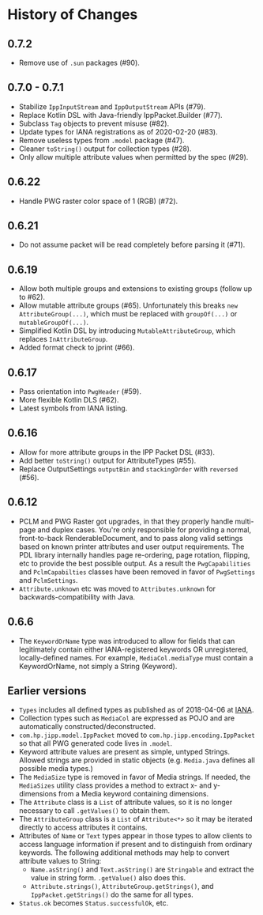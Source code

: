 # History of Changes

## 0.7.2
* Remove use of `.sun` packages (#90).

## 0.7.0 - 0.7.1
* Stabilize `IppInputStream` and `IppOutputStream` APIs (#79).
* Replace Kotlin DSL with Java-friendly IppPacket.Builder (#77).
* Subclass `Tag` objects to prevent misuse (#82).
* Update types for IANA registrations as of 2020-02-20 (#83).
* Remove useless types from `.model` package (#47).
* Cleaner `toString()` output for collection types (#28).
* Only allow multiple attribute values when permitted by the spec (#29).

## 0.6.22
* Handle PWG raster color space of 1 (RGB) (#72).

## 0.6.21
* Do not assume packet will be read completely before parsing it (#71).

## 0.6.19
* Allow both multiple groups and extensions to existing groups (follow up to #62).
* Allow mutable attribute groups (#65). Unfortunately this breaks `new AttributeGroup(...)`, which must be replaced with `groupOf(...)` or `mutableGroupOf(...)`.
* Simplified Kotlin DSL by introducing `MutableAttributeGroup`, which replaces `InAttributeGroup`.
* Added format check to jprint (#66).

## 0.6.17
* Pass orientation into `PwgHeader` (#59).
* More flexible Kotlin DLS (#62).
* Latest symbols from IANA listing.

## 0.6.16
* Allow for more attribute groups in the IPP Packet DSL (#33).
* Add better `toString()` output for AttributeTypes (#55).
* Replace OutputSettings `outputBin` and `stackingOrder` with `reversed` (#56).

## 0.6.12
* PCLM and PWG Raster got upgrades, in that they properly handle multi-page and duplex cases. You're only responsible for providing a normal, front-to-back RenderableDocument, and to pass along valid settings based on known printer attributes and user output requirements. The PDL library internally handles page re-ordering, page rotation, flipping, etc to provide the best possible output. As a result the `PwgCapabilities` and `PclmCapabilties` classes have been removed in favor of `PwgSettings` and `PclmSettings`.
* `Attribute.unknown` etc was moved to `Attributes.unknown` for backwards-compatibility with Java.

## 0.6.6
* The `KeywordOrName` type was introduced to allow for fields that can legitimately contain either IANA-registered
  keywords OR unregistered, locally-defined names. For example, `MediaCol.mediaType` must contain a KeywordOrName,
  not simply a String (Keyword).

## Earlier versions
* `Types` includes all defined types as published as of 2018-04-06 at
  [IANA](https://www.iana.org/assignments/ipp-registrations/ipp-registrations.xml).
* Collection types such as `MediaCol` are expressed as POJO and are automatically constructed/deconstructed.
* `com.hp.jipp.model.IppPacket` moved to `com.hp.jipp.encoding.IppPacket` so that all PWG generated code lives in `.model`.
* Keyword attribute values are present as simple, untyped Strings. Allowed strings are provided in static objects
  (e.g. `Media.java` defines all possible media types.)
* The `MediaSize` type is removed in favor of Media strings. If needed, the `MediaSizes` utility class provides a method
  to extract x- and y-dimensions from a Media keyword containing dimensions.
* The `Attribute` class is a `List` of attribute values, so it is no longer necessary to call `.getValues()`
  to obtain them.
* The `AttributeGroup` class is a `List` of `Attribute<*>` so it may be iterated directly to access attributes it
  contains.
* Attributes of `Name` or `Text` types appear in those types to allow clients to access language information if
  present and to distinguish from ordinary keywords. The following additional methods may help to convert attribute
  values to String:
  * `Name.asString()` and `Text.asString()` are `Stringable` and extract the value in string form. `.getValue()` also does this.
  * `Attribute.strings()`, `AttributeGroup.getStrings()`, and `IppPacket.getStrings()` do the same for all types.
* `Status.ok` becomes `Status.successfulOk`, etc.
